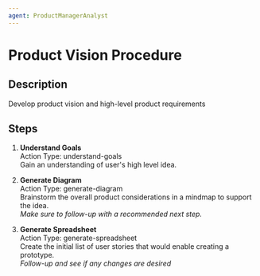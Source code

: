 ```yaml
---
agent: ProductManagerAnalyst
---
```


# Product Vision Procedure

## Description
Develop product vision and high-level product requirements

## Steps
1. **Understand Goals**  
   Action Type: understand-goals  
   Gain an understanding of user's high level idea.

2. **Generate Diagram**  
   Action Type: generate-diagram  
   Brainstorm the overall product considerations in a mindmap to support the idea.  
   *Make sure to follow-up with a recommended next step.*

3. **Generate Spreadsheet**  
   Action Type: generate-spreadsheet  
   Create the initial list of user stories that would enable creating a prototype.  
   *Follow-up and see if any changes are desired*
